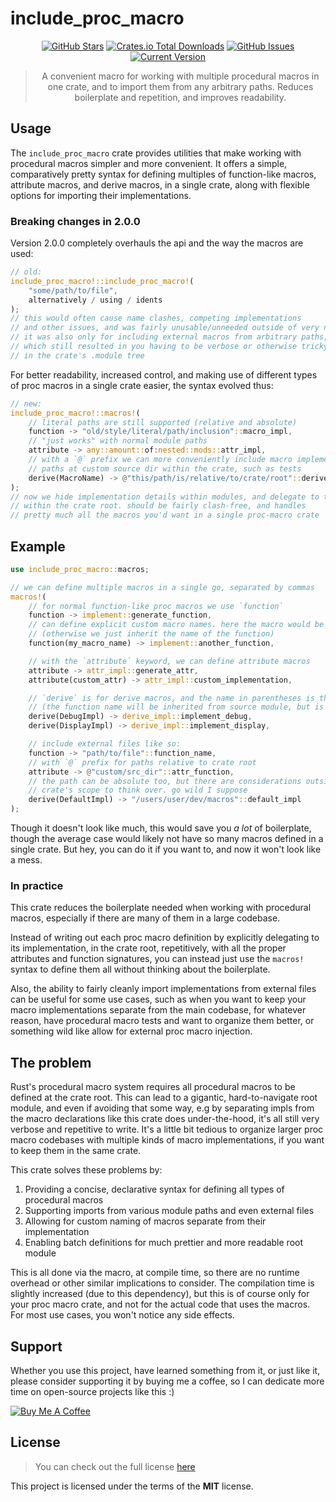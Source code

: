 include_proc_macro
============

<div style="text-align: center;">

[![GitHub Stars](https://img.shields.io/github/stars/orgrinrt/include_proc_macro.svg)](https://github.com/orgrinrt/include_proc_macro/stargazers)
[![Crates.io Total Downloads](https://img.shields.io/crates/d/include_proc_macro)](https://crates.io/crates/include_proc_macro)
[![GitHub Issues](https://img.shields.io/github/issues/orgrinrt/include_proc_macro.svg)](https://github.com/orgrinrt/include_proc_macro/issues)
[![Current Version](https://img.shields.io/badge/version-2.0.1-blue.svg)](https://github.com/orgrinrt/include_proc_macro)

> A convenient macro for working with multiple procedural macros in one crate, and to import them from any arbitrary paths. Reduces boilerplate and repetition, and improves readability.

</div>

## Usage

The
`include_proc_macro` crate provides utilities that make working with procedural macros simpler and more convenient. It offers a simple, comparatively pretty syntax for defining multiples of function-like macros, attribute macros, and derive macros, in a single crate, along with flexible options for importing their implementations.

### Breaking changes in 2.0.0

Version 2.0.0 completely overhauls the api and the way the macros are used:

```rust
// old:
include_proc_macro!::include_proc_macro!(
    "some/path/to/file",
    alternatively / using / idents
);
// this would often cause name clashes, competing implementations
// and other issues, and was fairly unusable/unneeded outside of very niche applications.
// it was also only for including external macros from arbitrary paths,
// which still resulted in you having to be verbose or otherwise tricky with other macros
// in the crate's .module tree
```

For better readability, increased control, and making use of different types of proc macros in a single crate easier, the syntax evolved thus:

```rust
// new:
include_proc_macro!::macros!(
    // literal paths are still supported (relative and absolute)
    function -> "old/style/literal/path/inclusion"::macro_impl,
    // "just works" with normal module paths
    attribute -> any::amount::of:nested::mods::attr_impl,
    // with a `@` prefix we can more conveniently include macro implementations from 
    // paths at custom source dir within the crate, such as tests
    derive(MacroName) -> @"this/path/is/relative/to/crate/root"::derive_impl 
);
// now we hide implementation details within modules, and delegate to them
// within the crate root. should be fairly clash-free, and handles
// pretty much all the macros you'd want in a single proc-macro crate
```

## Example

```rust
use include_proc_macro::macros;

// we can define multiple macros in a single go, separated by commas
macros!(
    // for normal function-like proc macros we use `function`
    function -> implement::generate_function,
    // can define explicit custom macro names. here the macro would be `my_macro_name`
    // (otherwise we just inherit the name of the function)
    function(my_macro_name) -> implement::another_function, 

    // with the `attribute` keyword, we can define attribute macros
    attribute -> attr_impl::generate_attr,
    attribute(custom_attr) -> attr_impl::custom_implementation,

    // `derive` is for derive macros, and the name in parentheses is the actual derive name
    // (the function name will be inherited from source module, but is seldom needed)
    derive(DebugImpl) -> derive_impl::implement_debug,
    derive(DisplayImpl) -> derive_impl::implement_display,

    // include external files like so: 
    function -> "path/to/file"::function_name,
    // with `@` prefix for paths relative to crate root
    attribute -> @"custom/src_dir"::attr_function,
    // the path can be absolute too, but there are considerations outside of this 
    // crate's scope to think over. go wild I suppose
    derive(DefaultImpl) -> "/users/user/dev/macros"::default_impl
);
```

Though it doesn't look like much, this would save you *a
lot* of boilerplate, though the average case would likely not have so many macros defined in a single crate. But hey, you can do it if you want to, and now it won't look like a mess.

### In practice

This crate reduces the boilerplate needed when working with procedural macros, especially if there are many of them in a large codebase.

Instead of writing out each proc macro definition by explicitly delegating to its implementation, in the crate root, repetitively, with all the proper attributes and function signatures, you can instead just use the
`macros!` syntax to define them all without thinking about the boilerplate.

Also, the ability to fairly cleanly import implementations from external files can be useful for some use cases, such as when you want to keep your macro implementations separate from the main codebase, for whatever reason, have procedural macro tests and want to organize them better, or something wild like allow for external proc macro injection.

## The problem

Rust's procedural macro system requires all procedural macros to be defined at the crate root. This can lead to a gigantic, hard-to-navigate root module, and even if avoiding that some way, e.g by separating impls from the macro declarations like this crate does under-the-hood, it's all still very verbose and repetitive to write. It's a little bit tedious to organize larger proc macro codebases with multiple kinds of macro implementations, if you want to keep them in the same crate.

This crate solves these problems by:

1. Providing a concise, declarative syntax for defining all types of procedural macros
2. Supporting imports from various module paths and even external files
3. Allowing for custom naming of macros separate from their implementation
4. Enabling batch definitions for much prettier and more readable root module

This is all done via the macro, at compile time, so there are no runtime overhead or other similar implications to consider. The compilation time is slightly increased (due to this dependency), but this is of course only for your proc macro crate, and not for the actual code that uses the macros. For most use cases, you won't notice any side effects.

## Support

Whether you use this project, have learned something from it, or just like it, please consider supporting it by buying me a coffee, so I can dedicate more time on open-source projects like this :)

<a href="https://buymeacoffee.com/orgrinrt" target="_blank"><img src="https://www.buymeacoffee.com/assets/img/custom_images/orange_img.png" alt="Buy Me A Coffee" style="height: auto !important;width: auto !important;" ></a>

## License

> You can check out the full license [here](https://github.com/orgrinrt/include_proc_macro/blob/master/LICENSE)

This project is licensed under the terms of the **MIT** license.
